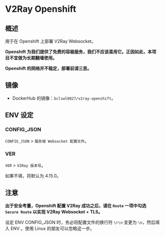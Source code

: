 # V2Ray Openshift

## 概述

用于在 Openshift 上部署 V2Ray Websocket。

**Openshift 为我们提供了免费的容器服务，我们不应该滥用它。正因如此，本项目不宜做为长期翻墙使用。**

**Openshift 的网络并不稳定，部署前请三思。**

## 镜像

 - DockerHub 的镜像：`bclswl0827/v2ray-openshift`。
 
## ENV 设定

### CONFIG_JSON

`CONFIG_JSON` > `服务端 Websocket 配置文件`。

### VER

`VER` > `V2Ray 版本号`。

如果不填，将默认为 4.15.0。

## 注意 

**出于安全考量，Openshift 配置 V2Ray 成功之后，请在 `Route` 一项中勾选 `Secure Route` 以实现 V2Ray Websocket + TLS。**

设定 ENV CONFIG_JSON 时，务必将配置文件的换行符 `\r\n` 变更为 `\n`，然后填入 ENV 。使用 Linux 的朋友可以忽略这一步。
